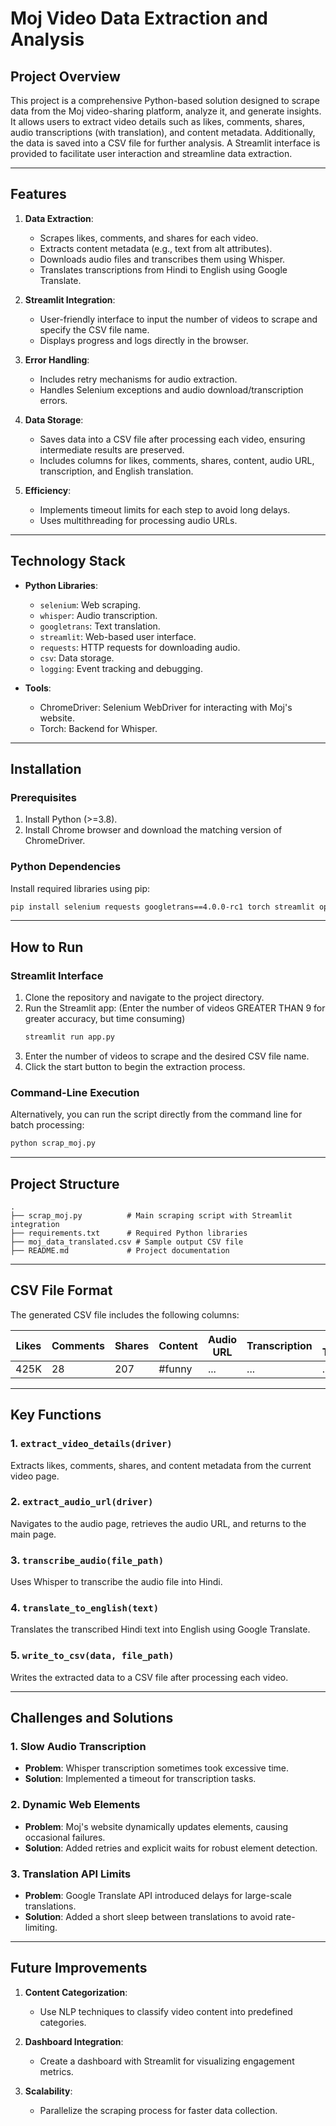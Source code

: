# Moj Video Data Extraction and Analysis

## Project Overview
This project is a comprehensive Python-based solution designed to scrape data from the Moj video-sharing platform, analyze it, and generate insights. It allows users to extract video details such as likes, comments, shares, audio transcriptions (with translation), and content metadata. Additionally, the data is saved into a CSV file for further analysis. A Streamlit interface is provided to facilitate user interaction and streamline data extraction.

---

## Features

1. **Data Extraction**:
   - Scrapes likes, comments, and shares for each video.
   - Extracts content metadata (e.g., text from alt attributes).
   - Downloads audio files and transcribes them using Whisper.
   - Translates transcriptions from Hindi to English using Google Translate.

2. **Streamlit Integration**:
   - User-friendly interface to input the number of videos to scrape and specify the CSV file name.
   - Displays progress and logs directly in the browser.

3. **Error Handling**:
   - Includes retry mechanisms for audio extraction.
   - Handles Selenium exceptions and audio download/transcription errors.

4. **Data Storage**:
   - Saves data into a CSV file after processing each video, ensuring intermediate results are preserved.
   - Includes columns for likes, comments, shares, content, audio URL, transcription, and English translation.

5. **Efficiency**:
   - Implements timeout limits for each step to avoid long delays.
   - Uses multithreading for processing audio URLs.

---

## Technology Stack

- **Python Libraries**:
  - `selenium`: Web scraping.
  - `whisper`: Audio transcription.
  - `googletrans`: Text translation.
  - `streamlit`: Web-based user interface.
  - `requests`: HTTP requests for downloading audio.
  - `csv`: Data storage.
  - `logging`: Event tracking and debugging.

- **Tools**:
  - ChromeDriver: Selenium WebDriver for interacting with Moj's website.
  - Torch: Backend for Whisper.

---

## Installation

### Prerequisites
1. Install Python (>=3.8).
2. Install Chrome browser and download the matching version of ChromeDriver.

### Python Dependencies
Install required libraries using pip:
```bash
pip install selenium requests googletrans==4.0.0-rc1 torch streamlit openai-whisper
```

---

## How to Run

### Streamlit Interface
1. Clone the repository and navigate to the project directory.
2. Run the Streamlit app: (Enter the number of videos GREATER THAN 9 for greater accuracy, but time consuming)
   ```bash
   streamlit run app.py
   ```
3. Enter the number of videos to scrape and the desired CSV file name.
4. Click the start button to begin the extraction process.

### Command-Line Execution
Alternatively, you can run the script directly from the command line for batch processing:
```bash
python scrap_moj.py
```

---

## Project Structure

```plaintext
.
├── scrap_moj.py          # Main scraping script with Streamlit integration
├── requirements.txt      # Required Python libraries
├── moj_data_translated.csv # Sample output CSV file
├── README.md             # Project documentation
```

---

## CSV File Format

The generated CSV file includes the following columns:

| Likes | Comments | Shares | Content | Audio URL | Transcription | English Translation |
|-------|----------|--------|---------|-----------|---------------|----------------------|
| 425K  | 28       | 207    | #funny  | ...       | ...           | ...                  |

---

## Key Functions

### 1. **`extract_video_details(driver)`**
Extracts likes, comments, shares, and content metadata from the current video page.

### 2. **`extract_audio_url(driver)`**
Navigates to the audio page, retrieves the audio URL, and returns to the main page.

### 3. **`transcribe_audio(file_path)`**
Uses Whisper to transcribe the audio file into Hindi.

### 4. **`translate_to_english(text)`**
Translates the transcribed Hindi text into English using Google Translate.

### 5. **`write_to_csv(data, file_path)`**
Writes the extracted data to a CSV file after processing each video.

---

## Challenges and Solutions

### 1. **Slow Audio Transcription**
- **Problem**: Whisper transcription sometimes took excessive time.
- **Solution**: Implemented a timeout for transcription tasks.

### 2. **Dynamic Web Elements**
- **Problem**: Moj's website dynamically updates elements, causing occasional failures.
- **Solution**: Added retries and explicit waits for robust element detection.

### 3. **Translation API Limits**
- **Problem**: Google Translate API introduced delays for large-scale translations.
- **Solution**: Added a short sleep between translations to avoid rate-limiting.

---

## Future Improvements

1. **Content Categorization**:
   - Use NLP techniques to classify video content into predefined categories.

2. **Dashboard Integration**:
   - Create a dashboard with Streamlit for visualizing engagement metrics.

3. **Scalability**:
   - Parallelize the scraping process for faster data collection.
